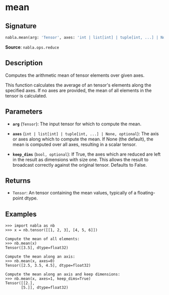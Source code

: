 # mean

## Signature

```python
nabla.mean(arg: 'Tensor', axes: 'int | list[int] | tuple[int, ...] | None' = None, keep_dims: 'bool' = False) -> 'Tensor'
```

**Source**: `nabla.ops.reduce`

## Description

Computes the arithmetic mean of tensor elements over given axes.

This function calculates the average of an tensor's elements along the
specified axes. If no axes are provided, the mean of all elements in the
tensor is calculated.

## Parameters

- **`arg`** (`Tensor`): The input tensor for which to compute the mean.

- **`axes`** (`int | list[int] | tuple[int, ...] | None, optional`): The axis or axes along which to compute the mean. If None (the default), the mean is computed over all axes, resulting in a scalar tensor.

- **`keep_dims`** (`bool, optional`): If True, the axes which are reduced are left in the result as dimensions with size one. This allows the result to broadcast correctly against the original tensor. Defaults to False.

## Returns

- `Tensor`: An tensor containing the mean values, typically of a floating-point dtype.

## Examples

```pycon
>>> import nabla as nb
>>> x = nb.tensor([[1, 2, 3], [4, 5, 6]])

Compute the mean of all elements:
>>> nb.mean(x)
Tensor([3.5], dtype=float32)

Compute the mean along an axis:
>>> nb.mean(x, axes=0)
Tensor([2.5, 3.5, 4.5], dtype=float32)

Compute the mean along an axis and keep dimensions:
>>> nb.mean(x, axes=1, keep_dims=True)
Tensor([[2.],
       [5.]], dtype=float32)
```
